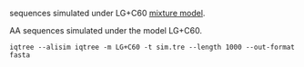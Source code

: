 sequences simulated under LG+C60 [mixture model](http://www.iqtree.org/doc/Complex-Models).

AA sequences simulated under the model LG+C60.

```
iqtree --alisim iqtree -m LG+C60 -t sim.tre --length 1000 --out-format fasta
```

